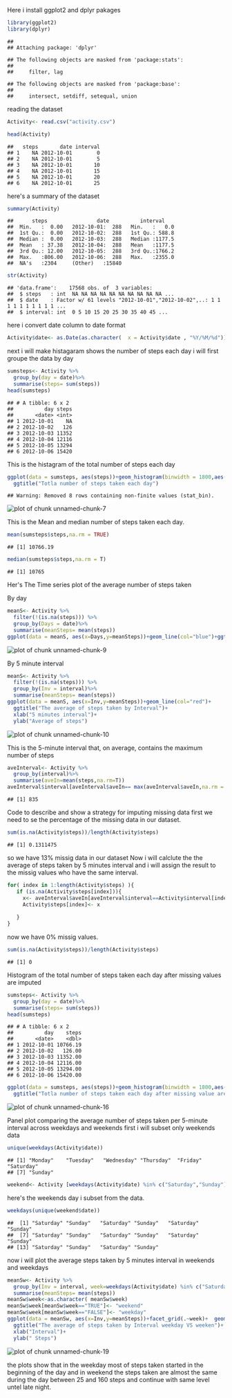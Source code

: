Here i install ggplot2 and dplyr pakages

```r
library(ggplot2)
library(dplyr)
```

```
## 
## Attaching package: 'dplyr'
```

```
## The following objects are masked from 'package:stats':
## 
##     filter, lag
```

```
## The following objects are masked from 'package:base':
## 
##     intersect, setdiff, setequal, union
```

reading the dataset

```r
Activity<- read.csv("activity.csv")
```

```r
head(Activity)
```

```
##   steps       date interval
## 1    NA 2012-10-01        0
## 2    NA 2012-10-01        5
## 3    NA 2012-10-01       10
## 4    NA 2012-10-01       15
## 5    NA 2012-10-01       20
## 6    NA 2012-10-01       25
```
here's a summary of the dataset

```r
summary(Activity)
```

```
##      steps                date          interval     
##  Min.   :  0.00   2012-10-01:  288   Min.   :   0.0  
##  1st Qu.:  0.00   2012-10-02:  288   1st Qu.: 588.8  
##  Median :  0.00   2012-10-03:  288   Median :1177.5  
##  Mean   : 37.38   2012-10-04:  288   Mean   :1177.5  
##  3rd Qu.: 12.00   2012-10-05:  288   3rd Qu.:1766.2  
##  Max.   :806.00   2012-10-06:  288   Max.   :2355.0  
##  NA's   :2304     (Other)   :15840
```

```r
str(Activity)
```

```
## 'data.frame':	17568 obs. of  3 variables:
##  $ steps   : int  NA NA NA NA NA NA NA NA NA NA ...
##  $ date    : Factor w/ 61 levels "2012-10-01","2012-10-02",..: 1 1 1 1 1 1 1 1 1 1 ...
##  $ interval: int  0 5 10 15 20 25 30 35 40 45 ...
```
here i convert date column to date format

```r
Activity$date<- as.Date(as.character(  x = Activity$date , "%Y/%M/%d"))
```

next i will make histagaram shows the number of steps each day i will first groupe the data by day

```r
sumsteps<- Activity %>%
  group_by(day = date)%>%
  summarise(steps= sum(steps))
head(sumsteps)
```

```
## # A tibble: 6 x 2
##          day steps
##       <date> <int>
## 1 2012-10-01    NA
## 2 2012-10-02   126
## 3 2012-10-03 11352
## 4 2012-10-04 12116
## 5 2012-10-05 13294
## 6 2012-10-06 15420
```

This is the histagram of the total number of steps each day


```r
ggplot(data = sumsteps, aes(steps))+geom_histogram(binwidth = 1800,aes(fill= ..count..))+ 
  ggtitle("Totla number of steps taken each day")
```

```
## Warning: Removed 8 rows containing non-finite values (stat_bin).
```

![plot of chunk unnamed-chunk-7](figure/unnamed-chunk-7-1.png)


This is the Mean and median number of steps taken each day.

```r
mean(sumsteps$steps,na.rm = TRUE)
```

```
## [1] 10766.19
```

```r
median(sumsteps$steps,na.rm = T)
```

```
## [1] 10765
```

Her's The Time series plot of the average number of steps taken

By day

```r
meanS<- Activity %>%
  filter(!(is.na(steps))) %>%
  group_by(Days = date)%>%
  summarise(meanSteps= mean(steps))
ggplot(data = meanS, aes(x=Days,y=meanSteps))+geom_line(col="blue")+ggtitle("The average of steps taken by day")
```

![plot of chunk unnamed-chunk-9](figure/unnamed-chunk-9-1.png)

By 5 minute interval

```r
meanS<- Activity %>%
  filter(!(is.na(steps))) %>%
  group_by(Inv = interval)%>%
  summarise(meanSteps= mean(steps)) 
ggplot(data = meanS, aes(x=Inv,y=meanSteps))+geom_line(col="red")+
  ggtitle("The average of steps taken by Interval")+
  xlab("5 minutes interval")+
  ylab("Average of steps")
```

![plot of chunk unnamed-chunk-10](figure/unnamed-chunk-10-1.png)

This is the  5-minute interval that, on average, contains the maximum number of steps

```r
aveInterval<- Activity %>%
  group_by(interval)%>%
  summarise(aveIn=mean(steps,na.rm=T))
aveInterval$interval[aveInterval$aveIn== max(aveInterval$aveIn,na.rm = T)]
```

```
## [1] 835
```

Code to describe and show a strategy for imputing missing data
first we need to se the percentage of the missing data in our dataset.

```r
sum(is.na(Activity$steps))/length(Activity$steps)
```

```
## [1] 0.1311475
```
so  we have 13% missig data in our dataset
Now i will  calclute the the average of steps taken by 5 minutes interval and i will assign the result to the missig values who have the same interval. 

```r
for( index in 1:length(Activity$steps) ){
   if (is.na(Activity$steps[index])){
     x<- aveInterval$aveIn[aveInterval$interval==Activity$interval[index]]
     Activity$steps[index]<- x
     
   }
}
```

now we have 0% missig values.

```r
sum(is.na(Activity$steps))/length(Activity$steps)
```

```
## [1] 0
```

Histogram of the total number of steps taken each day after missing values are imputed


```r
sumsteps<- Activity %>%
  group_by(day = date)%>%
  summarise(steps= sum(steps))
head(sumsteps)
```

```
## # A tibble: 6 x 2
##          day    steps
##       <date>    <dbl>
## 1 2012-10-01 10766.19
## 2 2012-10-02   126.00
## 3 2012-10-03 11352.00
## 4 2012-10-04 12116.00
## 5 2012-10-05 13294.00
## 6 2012-10-06 15420.00
```




```r
ggplot(data = sumsteps, aes(steps))+geom_histogram(binwidth = 1800,aes(fill= ..count..))+ 
  ggtitle("Totla number of steps taken each day after missing value are imputed")
```

![plot of chunk unnamed-chunk-16](figure/unnamed-chunk-16-1.png)

Panel plot comparing the average number of steps taken per 5-minute interval across weekdays and weekends
first i will subset only weekends data


```r
unique(weekdays(Activity$date))
```

```
## [1] "Monday"    "Tuesday"   "Wednesday" "Thursday"  "Friday"    "Saturday" 
## [7] "Sunday"
```

```r
weekend<- Activity [weekdays(Activity$date) %in% c("Saturday","Sunday"),]
```
here's the weekends day i subset from the data.

```r
weekdays(unique(weekend$date))
```

```
##  [1] "Saturday" "Sunday"   "Saturday" "Sunday"   "Saturday" "Sunday"  
##  [7] "Saturday" "Sunday"   "Saturday" "Sunday"   "Saturday" "Sunday"  
## [13] "Saturday" "Sunday"   "Saturday" "Sunday"
```
now i will plot the average steps taken by 5 minutes interval in weekends and weekdays

```r
meanSw<- Activity %>%
  group_by(Inv = interval, week=weekdays(Activity$date) %in% c("Saturday","Sunday"))%>%
  summarise(meanSteps= mean(steps)) 
meanSw$week<-as.character( meanSw$week)
meanSw$week[meanSw$week=="TRUE"]<- "weekend"
meanSw$week[meanSw$week=="FALSE"]<- "weekday"
ggplot(data = meanSw, aes(x=Inv,y=meanSteps))+facet_grid(.~week)+  geom_line(col="red")+
  ggtitle("The average of steps taken by Interval weekday VS weeken")+
  xlab("Interval")+
  ylab(" Steps")
```

![plot of chunk unnamed-chunk-19](figure/unnamed-chunk-19-1.png)


the plots show that in the weekday most of  steps taken started in the beginning of the day and in weekend the steps taken are almost the same during the day between 25 and 160 steps and continue with same level untel late night.
